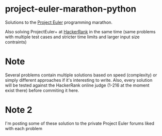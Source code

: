 # project-euler-marathon-python
Solutions to the [Project Euler](https://projecteuler.net) programming marathon.

Also solving ProjectEuler+ at [HackerRank](https://www.hackerrank.com/contests/projecteuler/challenges) in the same time (same problems with multiple test cases and stricter time limits and larger input size contraints)

# Note
Several problems contain multiple solutions based on speed (complexity) or simply different approaches if it's interesting to write. Also, every solution will be tested against the HackerRank online judge (1-216 at the moment exist there) before commiting it here.

# Note 2
I'm posting some of these solution to the private Project Euler forums liked with each problem
